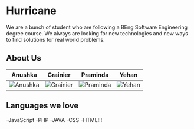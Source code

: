 
# Hurricane

We are a bunch of student who are following a BEng Software Engineering degree course.
We always are looking for new technologies and new ways to find solutions for real world problems.

## About Us

| Anushka | Grainier | Praminda | Yehan
|--- |--- |--- |---
| ![Anushka](https://media.licdn.com/media/p/7/000/1d0/35e/3b20e07.jpg) | ![Grainier](https://media.licdn.com/media/p/7/005/065/1f8/1abc1c9.jpg) | ![Praminda](https://media.licdn.com/media/p/8/005/075/1df/3fa41b0.jpg) | ![Yehan](https://media.licdn.com/media/p/4/005/06d/2f6/2229270.jpg) |


## Languages we love
-JavaScript
-PHP
-JAVA
-CSS
-HTML!!!
